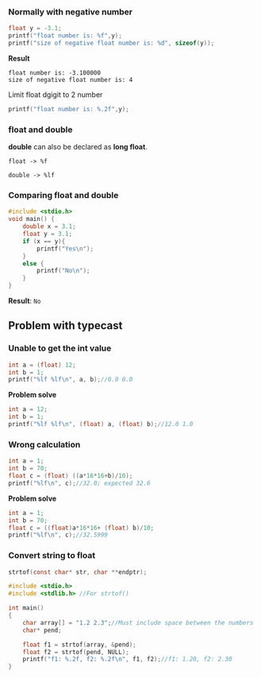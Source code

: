 ### Normally with negative number

```c
float y = -3.1;
printf("float number is: %f",y);
printf("size of negative float number is: %d", sizeof(y));
```
**Result**
```
float number is: -3.100000
size of negative float number is: 4
```
Limit float dgigit to 2 number
```c
printf("float number is: %.2f",y);
```
### float and double

**double** can also be declared as **long float**.

```
float -> %f

double -> %lf
```

### Comparing float and double

```c
#include <stdio.h>
void main() {
	double x = 3.1;
	float y = 3.1;
	if (x == y){
		printf("Yes\n");
	}
	else {
		printf("No\n");
	}
}
```

**Result**: ``No``

## Problem with typecast

### Unable to get the int value

```c
int a = (float) 12;
int b = 1;
printf("%lf %lf\n", a, b);//0.0 0.0
```
**Problem solve**

```c
int a = 12;
int b = 1;
printf("%lf %lf\n", (float) a, (float) b);//12.0 1.0
```
### Wrong calculation

```c
int a = 1;
int b = 70;
float c = (float) ((a*16*16+b)/10);
printf("%lf\n", c);//32.0; expected 32.6
```
**Problem solve**

```c
int a = 1;
int b = 70;
float c = ((float)a*16*16+ (float) b)/10;
printf("%lf\n", c);//32.5999
```
### Convert string to float

```c
strtof(const char* str, char **endptr);
```

```c
#include <stdio.h>
#include <stdlib.h> //For strtof()

int main()
{
    char array[] = "1.2 2.3";//Must include space between the numbers
    char* pend;

    float f1 = strtof(array, &pend);
    float f2 = strtof(pend, NULL);
    printf("f1: %.2f, f2: %.2f\n", f1, f2);//f1: 1.20, f2: 2.30
}
```
